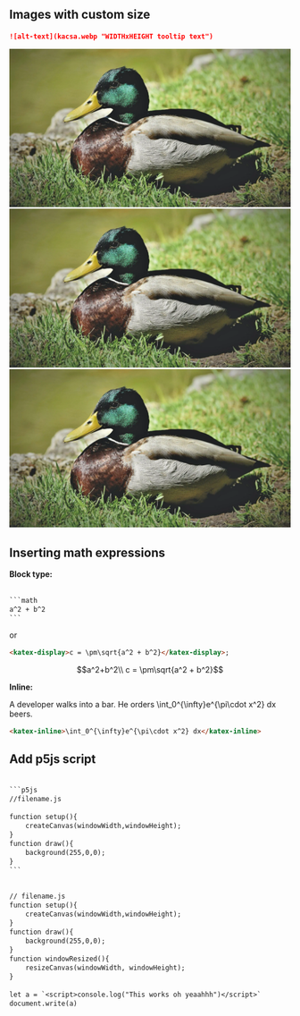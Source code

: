 
## Images with custom size
```md
![alt-text](kacsa.webp "WIDTHxHEIGHT tooltip text")
```

![kacsa](kacsa.webp "200x* oh")
![kacsa](kacsa.webp "200x150 my")
![kacsa](kacsa.webp "*x150 duck")   

## Inserting math expressions
**Block type:**
<pre>
<code>
```math
a^2 + b^2
```</code></pre>
or
```html
<katex-display>c = \pm\sqrt{a^2 + b^2}</katex-display>;
```

```math
a^2+b^2\\
c = \pm\sqrt{a^2 + b^2}
```

**Inline:**

A developer walks into a bar. He orders <katex-inline>\int_0^{\infty}e^{\pi\cdot x^2} dx</katex-inline> beers.
```html
<katex-inline>\int_0^{\infty}e^{\pi\cdot x^2} dx</katex-inline>
```

## Add p5js script
<pre>
<code>
```p5js 
//filename.js

function setup(){
    createCanvas(windowWidth,windowHeight);
}
function draw(){
    background(255,0,0);
}
```
</code>
</pre>


```p5js
// filename.js
function setup(){
    createCanvas(windowWidth,windowHeight);
}
function draw(){
    background(255,0,0);
}
function windowResized(){
    resizeCanvas(windowWidth, windowHeight);
}

let a = `<script>console.log("This works oh yeaahhh")</script>`
document.write(a)
```